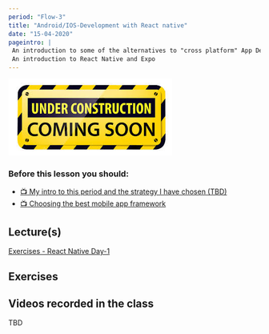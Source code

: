 ```yaml
---
period: "Flow-3"
title: "Android/IOS-Development with React native"
date: "15-04-2020"
pageintro: |
 An introduction to some of the alternatives to "cross platform" App Development
 An introduction to React Native and Expo
---
```


![Under construction](../../images/underconstruction.jpg)
### Before this lesson you should:

- [:tv: My intro to this period and the strategy I have chosen (TBD)](#)
- [:tv: Choosing the best mobile app framework](https://www.youtube.com/watch?v=4m7msadL5iA)

<!--BEGIN readings ##-->

<!--END readings ##-->

<!--BEGIN guides ##-->

<!--END guides ##-->

## Lecture(s)
<!--BEGIN lectures ##-->
[Exercises - React Native Day-1](https://docs.google.com/document/d/1OW3sJH43y1LXiLEUrSRfV9xU-VSGfWj-X6N8vu_J31s/edit?usp=sharing)
<!--END lectures ##-->

## Exercises
<!--BEGIN exercises ##-->

<!--END exercises ##-->

## Videos recorded in the class
TBD

<!--BEGIN slides ##-->

<!--END slides ##-->
